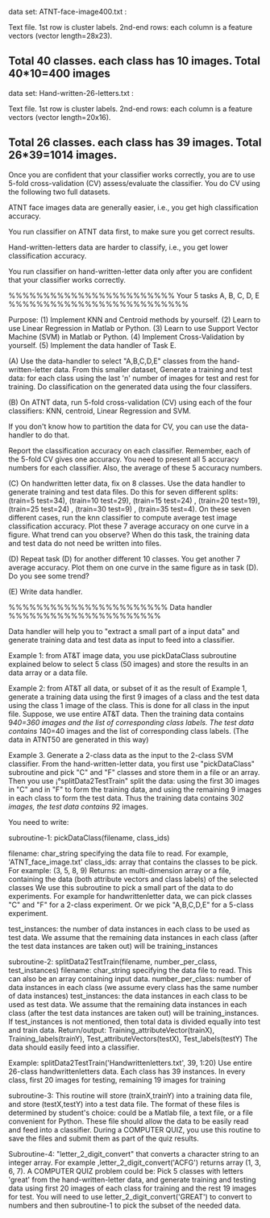 data set: ATNT-face-image400.txt  :

Text file.
1st row is cluster labels.
2nd-end rows: each column is a feature vectors (vector length=28x23).

Total 40 classes. each class has 10 images. Total 40*10=400 images
----------------------------------------------------------------------------------------
data set: Hand-written-26-letters.txt :

Text file.
1st row is cluster labels.
2nd-end rows: each column is a feature vectors (vector length=20x16).

Total 26 classes. each class has 39 images. Total 26*39=1014 images.
-------------------------------------------------------------------------------------
Once you are confident that your classifier works correctly,
you are to use 5-fold cross-validation (CV) assess/evaluate the classifier.
You do CV using the following two full datasets.

ATNT face images data are generally easier, i.e., you get high classification accuracy.

You run classifier on ATNT data first, to make sure you get correct results.

Hand-written-letters data are harder to classify, i.e., you get lower classification accuracy.

You run classifier on hand-written-letter data only after you are confident
that your classifier works correctly.

%%%%%%%%%%%%%%%%%%%%%%%%    Your 5 tasks A, B, C, D, E  %%%%%%%%%%%%%%%%%%%%%%%%%%

Purpose:
(1) Implement KNN and Centroid methods by yourself.
(2) Learn to use Linear Regression in Matlab or Python.
(3) Learn to use Support Vector Machine (SVM) in Matlab or Python.
(4) Implement Cross-Validation by yourself.
(5) Implement the data handler of Task E.


(A)
Use the data-handler to select "A,B,C,D,E" classes from the hand-written-letter data.
From this smaller dataset, Generate a training and test data: for each class
using the last 'n' number of images for test and rest for training.
Do classification on the generated data using the four classifers.


(B)
On ATNT data, run 5-fold cross-validation (CV) using  each of the
four classifiers: KNN, centroid, Linear Regression and SVM.

If you don't know how to partition the data for CV, you can use the data-handler to do that.

Report the classification accuracy on each classifier.
Remember, each of the 5-fold CV gives one accuracy. You need to present all 5 accuracy numbers
for each classifier. Also, the average of these 5 accuracy numbers.


(C) On handwritten letter data, fix on 8 classes. Use the data handler to generate training and test data files.
    Do this for seven different splits:  (train=5 test=34), (train=10 test=29),  (train=15 test=24) ,
       (train=20 test=19), (train=25 test=24) , (train=30 test=9) ,  (train=35 test=4).
    On these seven different cases, run the knn classifier to compute average test image classification
    accuracy. Plot these 7 average accuracy on one curve in a figure. What trend can you observe?
    When do this task, the training data and test data do not need be written into files.


(D) Repeat task (D) for another different 10 classes.  You get another 7 average accuracy.
    Plot them on one curve in the same figure as in task (D). Do you see some trend?

(E) Write data handler.

%%%%%%%%%%%%%%%%%%%%%%%   Data handler  %%%%%%%%%%%%%%%%%%%%%%

Data handler will help you to "extract a small part of a input data" and
generate training data and test data as input to feed into a classifier.

Example 1: from AT&T image data, you use pickDataClass subroutine explained below
to select 5 class (50 images) and store the results in an data array or a data file.

Example 2: from AT&T all data, or subset of it as the result of Example 1, generate a
training data using the first 9 images of a class and the test data using the class 1 image of the class.
This is done for all class in the input file. Suppose, we use entire AT&T data. Then the training data contains
9*40=360 images and the list of corresponding class labels. The test data contains 1*40=40 images
and the list of corresponding class labels.
(The data in ATNT50 are generated in this way)

Example 3. Generate a 2-class data as the input to the 2-class SVM classifier.
  From the hand-written-letter data, you first use "pickDataClass" subroutine and pick
  "C" and "F" classes and store them in a file or an array.
  Then you use ¡°splitData2TestTrain" split the data: using the first 30 images in "C" and in "F"
  to form the training data, and using the remaining 9 images in each class to form the
  test data. Thus the training data contains 30*2 images, the test data contains 9*2 images.

You need to write:

subroutine-1: pickDataClass(filename, class_ids)

  filename: char_string specifying the data file to read. For example, 'ATNT_face_image.txt'
  class_ids:  array that contains the classes to be pick. For example: (3, 5, 8, 9)
  Returns: an multi-dimension array or a file, containing the data (both attribute vectors and class labels)
           of the selected classes
  We use this subroutine to pick a small part of the data to do experiments. For example for handwrittenletter data,
  we can pick classes "C" and "F" for a 2-class experiment. Or we pick "A,B,C,D,E" for a 5-class experiment.


  test_instances: the number of data instances in each class to be used as test data.
  We assume that the remaining data instances in each class (after the test data instances are taken out) will be
  training_instances


subroutine-2: splitData2TestTrain(filename, number_per_class,  test_instances)
  filename: char_string specifying the data file to read. This can also be an array containing input data.
  number_per_class: number of data instances in each class (we assume every class has the same number of data instances)
  test_instances: the data instances in each class to be used as test data.
                  We assume that the remaining data instances in each class (after the test data instances are taken out)
                  will be training_instances.
                  If test_instances is not mentioned, then total data is divided equally into test and train data.
  Return/output: Training_attributeVector(trainX), Training_labels(trainY), Test_attributeVectors(testX), Test_labels(testY)
  The data should easily feed into a classifier.

  Example: splitData2TestTrain('Handwrittenletters.txt', 39, 1:20)
           Use entire 26-class handwrittenletters data. Each class has 39 instances.
           In every class, first 20 images for testing, remaining 19 images for training

subroutine-3:
   This routine will store (trainX,trainY) into a training data file,
   and store (testX,testY) into a test data file. The format of these files is determined by
   student's choice: could be a Matlab file, a text file, or a file convenient for Python.
   These file should allow the data to be easily read and feed into a classifier.
   During a COMPUTER QUIZ, you use this routine to save the files and submit them as part of the quiz results.


Subroutine-4: "letter_2_digit_convert" that converts a character string to an integer array.
   For example ,letter_2_digit_convert('ACFG') returns array (1, 3, 6, 7).
   A COMPUTER QUIZ problem could be: Pick 5 classes with letters 'great' from the hand-written-letter data, and
     generate training and testing data using first 20 images of each class for training and the rest 19 images for test.
     You will need to use  letter_2_digit_convert('GREAT') to convert to numbers and then subroutine-1 to pick the subset
     of the needed data.
